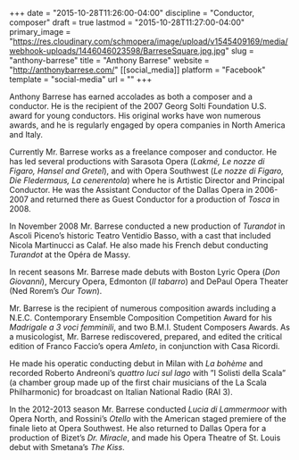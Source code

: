+++
date = "2015-10-28T11:26:00-04:00"
discipline = "Conductor, composer"
draft = true
lastmod = "2015-10-28T11:27:00-04:00"
primary_image = "https://res.cloudinary.com/schmopera/image/upload/v1545409169/media/webhook-uploads/1446046023598/BarreseSquare.jpg.jpg"
slug = "anthony-barrese"
title = "Anthony Barrese"
website = "http://anthonybarrese.com/"
[[social_media]]
platform = "Facebook"
template = "social-media"
url = ""
+++

Anthony Barrese has earned accolades as both a composer and a conductor. He is the recipient of the 2007 Georg Solti Foundation U.S. award for young conductors. His original works have won numerous awards, and he is regularly engaged by opera companies in North America and Italy.

Currently Mr. Barrese works as a freelance composer and conductor. He has led several productions with Sarasota Opera (*Lakmé, Le nozze di Figaro, Hansel and Gretel*), and with Opera Southwest (*Le nozze di Figaro, Die Fledermaus, La cenerentola*) where he is Artistic Director and Principal Conductor. He was the Assistant Conductor of the Dallas Opera in 2006-2007 and returned there as Guest Conductor for a production of *Tosca* in 2008.

In November 2008 Mr. Barrese conducted a new production of *Turandot* in Ascoli Piceno’s historic Teatro Ventidio Basso, with a cast that included Nicola Martinucci as Calaf. He also made his French debut conducting *Turandot* at the Opéra de Massy.

In recent seasons Mr. Barrese made debuts with Boston Lyric Opera (*Don Giovanni*), Mercury Opera, Edmonton (*Il tabarro*) and DePaul Opera Theater (Ned Rorem’s *Our Town*).

Mr. Barrese is the recipient of numerous composition awards including a N.E.C. Contemporary Ensemble Composition Competition Award for his *Madrigale a 3 voci femminili*, and two B.M.I. Student Composers Awards. As a musicologist, Mr. Barrese rediscovered, prepared, and edited the critical edition of Franco Faccio’s opera *Amleto*, in conjunction with Casa Ricordi.

He made his operatic conducting debut in Milan with *La bohème* and recorded Roberto Andreoni’s *quattro luci sul lago* with ”I Solisti della Scala” (a chamber group made up of the first chair musicians of the La Scala Philharmonic) for broadcast on Italian National Radio (RAI 3).

In the 2012-2013 season Mr. Barrese conducted *Lucia di Lammermoor* with Opera North, and Rossini’s *Otello* with the American staged premiere of the finale lieto at Opera Southwest. He also returned to Dallas Opera for a production of Bizet’s *Dr. Miracle*, and made his Opera Theatre of St. Louis debut with Smetana’s *The Kiss*.
